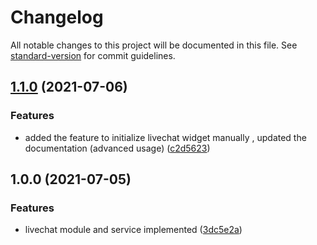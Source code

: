 # Changelog

All notable changes to this project will be documented in this file. See [standard-version](https://github.com/conventional-changelog/standard-version) for commit guidelines.

## [1.1.0](https://github.com/alekremi/ngx-livechat/compare/v1.0.0...v1.1.0) (2021-07-06)

### Features

- added the feature to initialize livechat widget manually , updated the documentation (advanced usage) ([c2d5623](https://github.com/alekremi/ngx-livechat/commit/c2d5623266aa0e8830048ad765bc1807bf43fb6f))

## 1.0.0 (2021-07-05)

### Features

- livechat module and service implemented ([3dc5e2a](https://github.com/alekremi/ngx-livechat/commit/3dc5e2a9bfc3afa598c9962da0ec8666dd3599b1))

